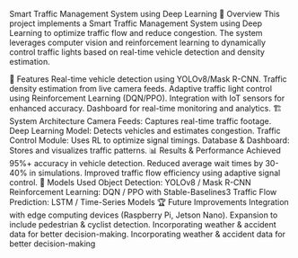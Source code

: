 Smart Traffic Management System using Deep Learning
🚦 Overview
This project implements a Smart Traffic Management System using Deep Learning to optimize traffic flow and reduce congestion. The system leverages computer vision and reinforcement learning to dynamically control traffic lights based on real-time vehicle detection and density estimation.

📌 Features
Real-time vehicle detection using YOLOv8/Mask R-CNN.
Traffic density estimation from live camera feeds.
Adaptive traffic light control using Reinforcement Learning (DQN/PPO).
Integration with IoT sensors for enhanced accuracy.
Dashboard for real-time monitoring and analytics.
🏗️ System Architecture
Camera Feeds: Captures real-time traffic footage.
Deep Learning Model: Detects vehicles and estimates congestion.
Traffic Control Module: Uses RL to optimize signal timings.
Database & Dashboard: Stores and visualizes traffic patterns.
📊 Results & Performance
Achieved 95%+ accuracy in vehicle detection.
Reduced average wait times by 30-40% in simulations.
Improved traffic flow efficiency using adaptive signal control.
🤖 Models Used
Object Detection: YOLOv8 / Mask R-CNN
Reinforcement Learning: DQN / PPO with Stable-Baselines3
Traffic Flow Prediction: LSTM / Time-Series Models
🏆 Future Improvements
Integration with edge computing devices (Raspberry Pi, Jetson Nano).
Expansion to include pedestrian & cyclist detection.
Incorporating weather & accident data for better decision-making.
Incorporating weather & accident data for better decision-making
